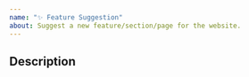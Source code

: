 ```yaml
---
name: "✨ Feature Suggestion"
about: Suggest a new feature/section/page for the website.
---
```


<!-- This is for suggesting some new feature for the website itself, or a new category of software, or anything like that. It is not for recommending new specific software, go back and choose the right option if that's what you wanted :) -->

## Description
